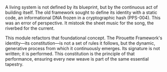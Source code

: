 A living system is not defined by its blueprint, but by the continuous act of building itself. The old framework sought to define its identity with a static code, an informational DNA frozen in a cryptographic hash (PPS-004). This was an error of perspective. It mistook the sheet music for the song, the riverbed for the current.

This module refactors that foundational concept. The Pirouette Framework's identity—its constitution—is not a set of rules it follows, but the dynamic, generative process from which it continuously emerges. Its signature is not written; it is performed. This constitution is the principle of that performance, ensuring every new weave is part of the same essential tapestry.